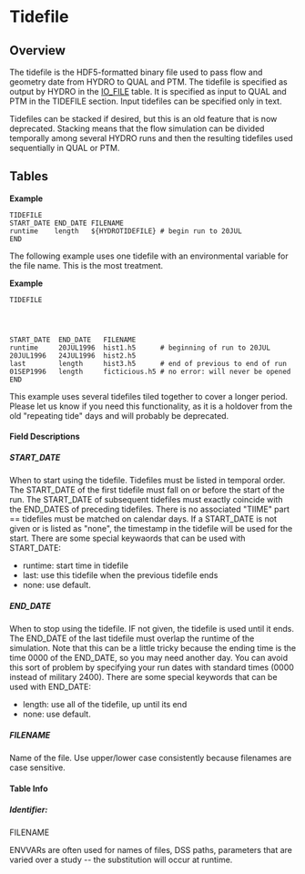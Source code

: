 # Tidefile

## Overview

The tidefile is the HDF5-formatted binary file used to pass flow and
geometry date from HYDRO to QUAL and PTM. The tidefile is specified as
output by HYDRO in the
<a href="https://dwrnpmsweb0110/io_file.html" rel="nofollow">IO_FILE</a>
table. It is specified as input to QUAL and PTM in the TIDEFILE section.
Input tidefiles can be specified only in text.

Tidefiles can be stacked if desired, but this is an old feature that is
now deprecated. Stacking means that the flow simulation can be divided
temporally among several HYDRO runs and then the resulting tidefiles
used sequentially in QUAL or PTM.

## Tables

**Example**

``` text
TIDEFILE     
START_DATE END_DATE FILENAME   
runtime    length   ${HYDROTIDEFILE} # begin run to 20JUL  
END 
```

The following example uses one tidefile with an environmental variable
for the file name. This is the most treatment.

**Example**

``` text
TIDEFILE     




START_DATE  END_DATE   FILENAME   
runtime     20JUL1996  hist1.h5      # beginning of run to 20JUL  
20JUL1996   24JUL1996  hist2.h5   
last        length     hist3.h5      # end of previous to end of run  
01SEP1996   length     ficticious.h5 # no error: will never be opened   
END 
```

This example uses several tidefiles tiled together to cover a longer
period. Please let us know if you need this functionality, as it is a
holdover from the old "repeating tide" days and will probably be
deprecated.

  

#### Field Descriptions

##### START_DATE

When to start using the tidefile. Tidefiles must be listed in temporal
order. The START_DATE of the first tidefile must fall on or before the
start of the run. The START_DATE of subsequent tidefiles must exactly
coincide with the END_DATES of preceding tidefiles. There is no
associated "TIIME" part == tidefiles must be matched on calendar days.
If a START_DATE is not given or is listed as "none", the timestamp in
the tidefile will be used for the start. There are some special
keywaords that can be used with START_DATE:

-   runtime: start time in tidefile
-   last: use this tidefile when the previous tidefile ends
-   none: use default.

##### END_DATE

When to stop using the tidefile. IF not given, the tidefile is used
until it ends. The END_DATE of the last tidefile must overlap the
runtime of the simulation. Note that this can be a little tricky because
the ending time is the time 0000 of the END_DATE, so you may need
another day. You can avoid this sort of problem by specifying your run
dates with standard times (0000  instead of military 2400). There are
some special keywords that can be used with END_DATE:

-   length: use all of the tidefile, up until its end
-   none: use default.

##### FILENAME

Name of the file. Use upper/lower case consistently because filenames
are case sensitive.

#### Table Info

##### Identifier:

FILENAME

ENVVARs are often used for names of files, DSS paths, parameters that
are varied over a study -- the substitution will occur at runtime.
